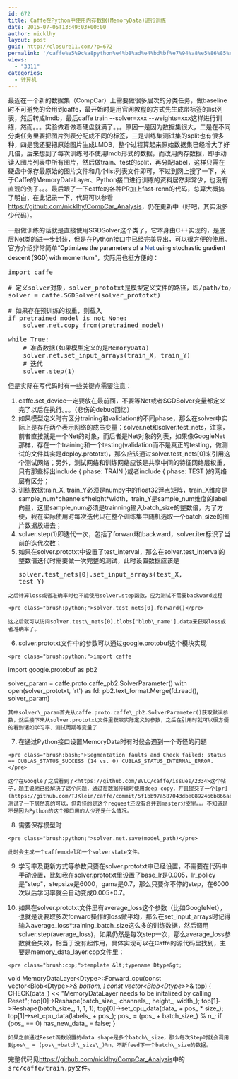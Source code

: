 ```yaml
---
id: 672
title: Caffe在Python中使用内存数据(MemoryData)进行训练
date: 2015-07-05T13:49:03+00:00
author: nicklhy
layout: post
guid: http://closure11.com/?p=672
permalink: '/caffe%e5%9c%a8python%e4%b8%ad%e4%bd%bf%e7%94%a8%e5%86%85%e5%ad%98%e6%95%b0%e6%8d%aememorydata%e8%bf%9b%e8%a1%8c%e8%ae%ad%e7%bb%83/'
views:
  - "3311"
categories:
  - 计算机
---
```

最近在一个新的数据集（CompCar）上需要做很多层次的分类任务，做baseline时不可避免的会用到caffe，最开始时是用官网教程的方式先生成带标签的list列表，然后转成lmdb，最后caffe train --solver=xxx --weights=xxx这样进行训练，然而。。。实验做着做着硬盘就满了。。。原因一是因为数据集很大，二是在不同分类任务里要把图片列表分配成不同的标签，三是训练集测试集的split也有很多种，四是我还要把原始图片生成LMDB，整个过程算起来原始数据集已经增大了好几倍，后来想到了每次训练时不使用lmdb形式的数据，而改用内存数据，即手动读入图片列表中所有图片，然后做train、test的split，再分配label，这样只需在硬盘中保存最原始的图片文件和几个list列表文件即可，不过到网上搜了一下，关于Caffe的MemoryDataLayer、Python接口进行训练的资料居然非常少，也没有直观的例子。。。最后跟了一下caffe的各种PR加上fast-rcnn的代码，总算大概搞了明白，在此记录一下，代码可以参看<https://github.com/nicklhy/CompCar_Analysis>，仍在更新中（好吧，其实没多少代码）。 

一般做训练的话就是直接使用SGDSolver这个类了，它本身由C++实现的，是底层Net类的进一步封装，但是在Python接口中已经完美导出，可以很方便的使用。官方介绍非常简单&ldquo;<span style="color: rgb(0, 0, 0); font-family: Roboto, sans-serif; font-size: 14px; line-height: 22px;">Optimizes the parameters of a&nbsp;</span><a class="el" href="http://caffe.berkeleyvision.org/doxygen/classcaffe_1_1Net.html" style="color: rgb(70, 101, 162); font-weight: bold; text-decoration: none; font-family: Roboto, sans-serif; font-size: 14px; line-height: 22px;" title="Connects Layers together into a directed acyclic graph (DAG) specified by a NetParameter. ">Net</a><span style="color: rgb(0, 0, 0); font-family: Roboto, sans-serif; font-size: 14px; line-height: 22px;">&nbsp;using stochastic gradient descent (SGD) with momentum</span>&rdquo;，实际用也挺方便的： 

<pre class="brush:python;">import caffe

# 定义solver对象，solver_prototxt是模型定义文件的路径，即/path/to/xxx_solver.prototxt
solver = caffe.SGDSolver(solver_prototxt)

# 如果存在预训练的权重，则载入
if pretrained_model is not None:
    solver.net.copy_from(pretrained_model)

while True:
    # 准备数据(如果模型定义的是MemoryData)
    solver.net.set_input_arrays(train_X, train_Y)
    # 迭代
    solver.step(1)
</pre>

但是实际在写代码时有一些关键点需要注意： 

  1. caffe.set_device一定要放在最前面，不要等Net或者SGDSolver变量都定义完了以后在执行。。。（悲伤的debug回忆） 
  2. 如果模型定义时有区分training和validation的不同phase，那么在solver中实际上是存在两个表示网络的成员变量：solver.net和solver.test\_nets，注意，前者直接就是一个Net的对象，而后者是Net对象的列表，如果像GoogleNet那样，存在一个training和一个testing(validation而不是真正的testing，做测试的文件其实是deploy.prototxt)，那么应该通过solver.test\_nets[0]来引用这个测试网络；另外，测试网络和训练网络应该是共享中间的特征网络层权重，只有那些标出include { phase: TRAIN }或者<span style="line-height: 20.7999992370605px;">include { phase: TEST }的网络层有区分；</span> 
  3. 训练数据train\_X, train\_Y必须是numpy中的float32浮点矩阵，train\_X维度是sample\_num\*channels\*height*width，train\_Y是sample\_num维度的label向量，这里sample\_num必须是trainning输入batch\_size的整数倍，为了方便，我在实际使用时每次迭代只在整个训练集中随机选取一个batch_size的图片数据放进去； 
  4. solver.step(1)即迭代一次，包括了forward和backward，solver.iter标识了当前的迭代次数； 
  5. 如果在solver.prototxt中设置了test\_interval，那么在solver.test\_interval的整数倍迭代时需要做一次完整的测试，此时设置数据应该是 <pre class="brush:python;">solver.test_nets[0].set_input_arrays(test_X, test_Y)</pre>
    
    之后计算loss或者准确率时也不能使用solver.step函数，应为测试不需要backward过程 
    
    <pre class="brush:python;">solver.test_nets[0].forward()</pre>
    
    这之后就可以访问solver.test\_nets[0].blobs['blob\_name'].data来获取loss或者准确率了。 

  6. solver.prototxt文件中的参数可以通过google.protobuf这个模块实现 
    
    <pre class="brush:python;">import caffe
import google.protobuf as pb2

solver_param = caffe.proto.caffe_pb2.SolverParameter()
with open(solver_prototxt, &#39;rt&#39;) as fd:
    pb2.text_format.Merge(fd.read(), solver_param)</pre>
    
    其中solver\_param首先从caffe.proto.caffe\_pb2.SolverParameter()获取默认参数，然后接下来从solver.prototxt文件里获取实际定义的参数，之后在引用时就可以很方便的看到诸如学习率、测试周期等变量了 

  7. 在通过Python接口设置MemoryData时有时候会遇到一个奇怪的问题 
    
    <pre class="brush:bash;">Segmentation faults and Check failed: status == CUBLAS_STATUS_SUCCESS (14 vs. 0) CUBLAS_STATUS_INTERNAL_ERROR.</pre>
    
    这个在Google了之后看到了<https://github.com/BVLC/caffe/issues/2334>这个帖子，题主说他已经解决了这个问题，通过在数据传输时使用deep copy，并且提交了一个[pr](https://github.com/TJKlein/caffe/commit/5f1bb97a587043dbe0892466b866abfe4c76804c)，测试了一下居然真的可以，但奇怪的是这个request还没有合并到master分支里。。。不知道是不是因为Python的这个接口用的人少还是什么情况。 

  8. 需要保存模型时 
    
    <pre class="brush:python;">solver.net.save(model_path)</pre>
    
    此时会生成一个caffemodel和一个solverstate文件。 

  9. 学习率及更新方式等参数只要在solver.prototxt中已经设置，不需要在代码中手动设置，比如我在solver.prototxt里设置了base\_lr是0.005，lr\_policy是"step"，stepsize是6000，gama是0.7，那么只要你不停的step，在6000次以后学习率就会自动变成0.005*0.7。 

 10. 如果在solver.prototxt文件里有average\_loss这个参数（比如GoogleNet），也就是说要取多次forward操作的loss做平均，那么在set\_input\_arrays时记得输入average\_loss*training\_batch\_size这么多的训练数据，然后调用solver.step(average\_loss)，如果仍然是每次step一次，那么average\_loss参数就会失效，相当于没有起作用，具体实现可以在Caffe的源代码里找到，主要是memory\_data\_layer.cpp文件里： 
    
    <pre class="brush:cpp;">template &lt;typename Dtype&gt;
 void MemoryDataLayer&lt;Dtype&gt;::Forward_cpu(const vector&lt;Blob&lt;Dtype&gt;*&gt;& bottom,
     &brvbar; const vector&lt;Blob&lt;Dtype&gt;*&gt;& top) {
   CHECK(data_) &lt;&lt; "MemoryDataLayer needs to be initalized by calling Reset";
   top[0]-&gt;Reshape(batch_size_, channels_, height_, width_);
   top[1]-&gt;Reshape(batch_size_, 1, 1, 1); 
   top[0]-&gt;set_cpu_data(data_ + pos_ * size_);
   top[1]-&gt;set_cpu_data(labels_ + pos_);
   pos_ = (pos_ + batch_size_) % n_; 
   if (pos_ == 0)
     has_new_data_ = false;
}</pre>
    
    如果之前通过Reset函数设置的data shape是多个batch\_size，那么每次Step时就会调用到pos\_ = (pos\_+batch\_size\_)%n，不断feed下一个batch\_size的数据。 

完整代码见<https://github.com/nicklhy/CompCar_Analysis>中的<span style="font-family:monospace"><span style="color: rgb(0, 0, 0);">src/caffe/train.py文件。</span></span>